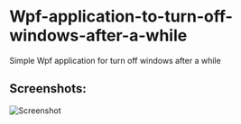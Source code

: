 # Wpf-application-to-turn-off-windows-after-a-while
Simple Wpf application for turn off windows after a while

## Screenshots:

<img alt="Screenshot" src="https://user-images.githubusercontent.com/43573153/94109686-0568a300-fe4a-11ea-9994-316e1bc6c658.png">
